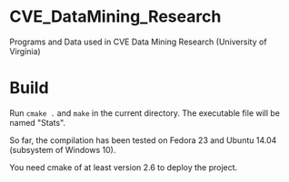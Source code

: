 # CVE_DataMining_Research
Programs and Data used in CVE Data Mining Research (University of Virginia)

# Build

Run `cmake .` and `make` in the current directory. The executable file will be named "Stats".

So far, the compilation has been tested on Fedora 23 and Ubuntu 14.04 (subsystem of Windows 10). 

You need cmake of at least version 2.6 to deploy the project. 